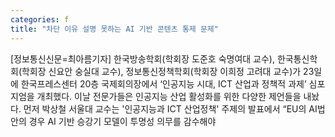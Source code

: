 ```yaml
---
categories: f
title: "차단 이유 설명 못하는 AI 기반 콘텐츠 통제 문제"
---
```

[정보통신신문=최아름기자] 한국방송학회(학회장 도준호 숙명여대 교수), 한국통신학회(학회장 신요안 숭실대 교수), 정보통신정책학회(학회장 이희정 고려대 교수)가 23일 에 한국프레스센터 20층 국제회의장에서 &lsquo;인공지능 시대, ICT 산업과 정책적 과제&rsquo; 심포지엄을 개최했다. 이날 전문가들은 인공지능 산업 활성화를 위한 다양한 제언들을 내놨다. 먼저 박상철 서울대 교수는 &#39;인공지능과 ICT 산업정책&#39; 주제의 발표에서 &ldquo;EU의 AI법안의 경우 AI 기반 승강기 모델이 투명성 의무를 감수해야